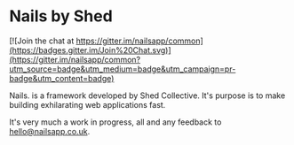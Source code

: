 # Nails by Shed

[![Join the chat at https://gitter.im/nailsapp/common](https://badges.gitter.im/Join%20Chat.svg)](https://gitter.im/nailsapp/common?utm_source=badge&utm_medium=badge&utm_campaign=pr-badge&utm_content=badge)

Nails. is a framework developed by Shed Collective. It's purpose is to make building exhilarating web applications fast.

It's very much a work in progress, all and any feedback to hello@nailsapp.co.uk.
